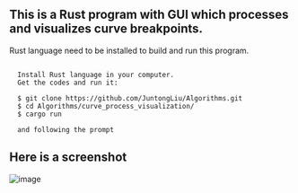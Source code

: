 
## This is a Rust program with GUI which processes and visualizes curve breakpoints. 
Rust language need to be installed to build and run this program.
~~~

  Install Rust language in your computer.
  Get the codes and run it:

  $ git clone https://github.com/JuntongLiu/Algorithms.git
  $ cd Algorithms/curve_process_visualization/
  $ cargo run

  and following the prompt

~~~
## Here is a screenshot

![image](https://github.com/JuntongLiu/Algorithms/assets/49035076/8a3a987c-6c63-4147-b95a-b67e487dd783)
